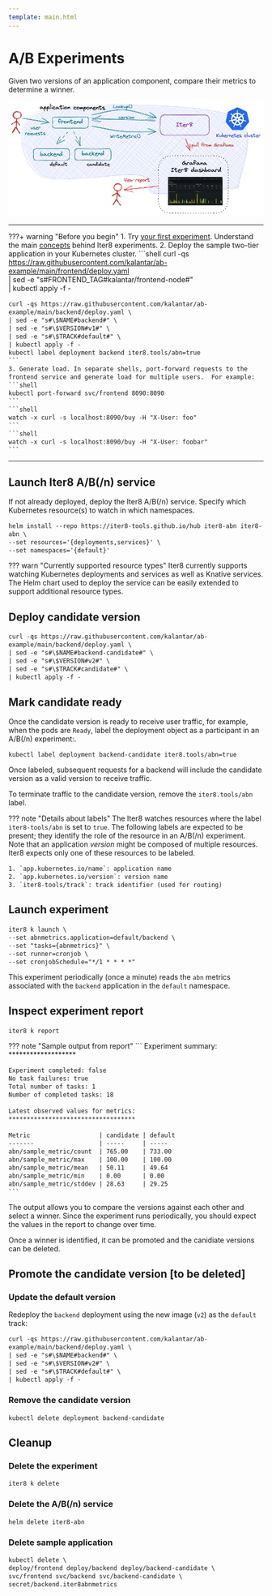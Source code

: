 ```yaml
---
template: main.html
---
```


# A/B Experiments

Given two versions of an application component, compare their metrics to determine a winner. 

<p align='center'>
  <img alt-text="abn experiment" src="../images/abn.png" />
</p>

***

???+ warning "Before you begin"
    1. Try [your first experiment](../../getting-started/your-first-experiment.md). Understand the main [concepts](../../getting-started/concepts.md) behind Iter8 experiments.
    2. Deploy the sample two-tier application in your Kubernetes cluster.
    ```shell
    curl -qs https://raw.githubusercontent.com/kalantar/ab-example/main/frontend/deploy.yaml \
    | sed -e "s#FRONTEND_TAG#kalantar/frontend-node#" \
    | kubectl apply -f -

    curl -qs https://raw.githubusercontent.com/kalantar/ab-example/main/backend/deploy.yaml \
    | sed -e "s#\$NAME#backend#" \
    | sed -e "s#\$VERSION#v1#" \
    | sed -e "s#\$TRACK#default#" \
    | kubectl apply -f -
    kubectl label deployment backend iter8.tools/abn=true
    ```
    3. Generate load. In separate shells, port-forward requests to the frontend service and generate load for multiple users.  For example:
    ```shell
    kubectl port-forward svc/frontend 8090:8090
    ```
    ```shell
    watch -x curl -s localhost:8090/buy -H "X-User: foo"
    ```
    ```shell
    watch -x curl -s localhost:8090/buy -H "X-User: foobar"
    ```

***

## Launch Iter8 A/B(/n) service

If not already deployed, deploy the Iter8 A/B(/n) service. Specify which Kubernetes resource(s) to watch in which namespaces.

```shell
helm install --repo https://iter8-tools.github.io/hub iter8-abn iter8-abn \
--set resources='{deployments,services}' \
--set namespaces='{default}'
```

??? warn "Currently supported resource types"
    Iter8 currently supports watching Kubernetes deployments and services as well as Knative services.
    The Helm chart used to deploy the service can be easily extended to support additional resource types.

## Deploy candidate version

```shell
curl -qs https://raw.githubusercontent.com/kalantar/ab-example/main/backend/deploy.yaml \
| sed -e "s#\$NAME#backend-candidate#" \
| sed -e "s#\$VERSION#v2#" \
| sed -e "s#\$TRACK#candidate#" \
| kubectl apply -f -
```

## Mark candidate ready

Once the candidate version is ready to receive user traffic, for example, when the pods are `Ready`, label the deployment object as a participant in an A/B(/n) experiment:.

```shell
kubectl label deployment backend-candidate iter8.tools/abn=true
```

Once labeled, subsequent requests for a backend will include the candidate version as a valid version to receive traffic.

To terminate traffic to the candidate version, remove the `iter8.tools/abn` label.

??? note "Details about labels"
    The Iter8 watches resources where the label `iter8-tools/abn` is set to `true`. The following labels are expected to be present; they identify the role of the resource in an A/B(/n) experiment. Note that an application _version_ might be composed of multiple resources. Iter8 expects only one of these resources to be labeled.

    1. `app.kubernetes.io/name`: application name
    2. `app.kubernetes.io/version`: version name
    3. `iter8-tools/track`: track identifier (used for routing)

## Launch experiment

```shell
iter8 k launch \
--set abnmetrics.application=default/backend \
--set "tasks={abnmetrics}" \
--set runner=cronjob \
--set cronjobSchedule="*/1 * * * *"
```

This experiment periodically (once a minute) reads the `abn` metrics associated with the `backend` application in the `default` namespace.

## Inspect experiment report

```shell
iter8 k report
```

??? note "Sample output from report"
    ```
    Experiment summary:
    *******************

    Experiment completed: false
    No task failures: true
    Total number of tasks: 1
    Number of completed tasks: 18

    Latest observed values for metrics:
    ***********************************

    Metric                   | candidate | default
    -------                  | -----     | -----
    abn/sample_metric/count  | 765.00    | 733.00
    abn/sample_metric/max    | 100.00    | 100.00
    abn/sample_metric/mean   | 50.11     | 49.64
    abn/sample_metric/min    | 0.00      | 0.00
    abn/sample_metric/stddev | 28.63     | 29.25
    ```
The output allows you to compare the versions against each other and select a winner. Since the experiment runs periodically, you should expect the values in the report to change over time.

Once a winner is identified, it can be promoted and the canidiate versions can be deleted.

## Promote the candidate version [to be deleted]

### Update the default version

Redeploy the `backend` deployment using the new image (`v2`) as the `default` track:

```shell
curl -qs https://raw.githubusercontent.com/kalantar/ab-example/main/backend/deploy.yaml \
| sed -e "s#\$NAME#backend#" \
| sed -e "s#\$VERSION#v2#" \
| sed -e "s#\$TRACK#default#" \
| kubectl apply -f -
```

### Remove the candidate version

```shell
kubectl delete deployment backend-candidate
```

## Cleanup

### Delete the experiment

```shell
iter8 k delete
```

### Delete the A/B(/n) service

```shell
helm delete iter8-abn
```

### Delete sample application

```shell
kubectl delete \
deploy/frontend deploy/backend deploy/backend-candidate \
svc/frontend svc/backend svc/backend-candidate \
secret/backend.iter8abnmetrics
```
